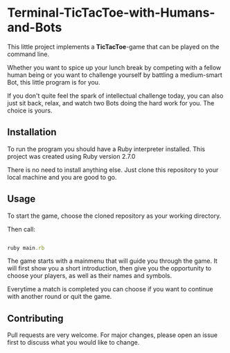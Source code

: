 # Terminal-TicTacToe-with-Humans-and-Bots

This little project implements a __TicTacToe__-game that can be played on the command line. 

Whether you want to spice up your lunch break by competing with a fellow human being or you want to challenge yourself by battling a medium-smart Bot, this little program is for you.

If you don't quite feel the spark of intellectual challenge today, you can also just sit back, relax, and watch two Bots doing the hard work for you. The choice is yours.

## Installation

To run the program you should have a Ruby interpreter installed. This project was created using Ruby version 2.7.0

There is no need to install anything else. Just clone this repository to your local machine and you are good to go.


## Usage

To start the game, choose the cloned repository as your working directory. 

Then call:

```ruby

ruby main.rb

```

The game starts with a mainmenu that will guide you through the game. It will first show you a short introduction, then give you the opportunity to choose your players, as well as their names and symbols.

Everytime a match is completed you can choose if you want to continue with another round or quit the game.

## Contributing
Pull requests are very welcome. For major changes, please open an issue first to discuss what you would like to change.


